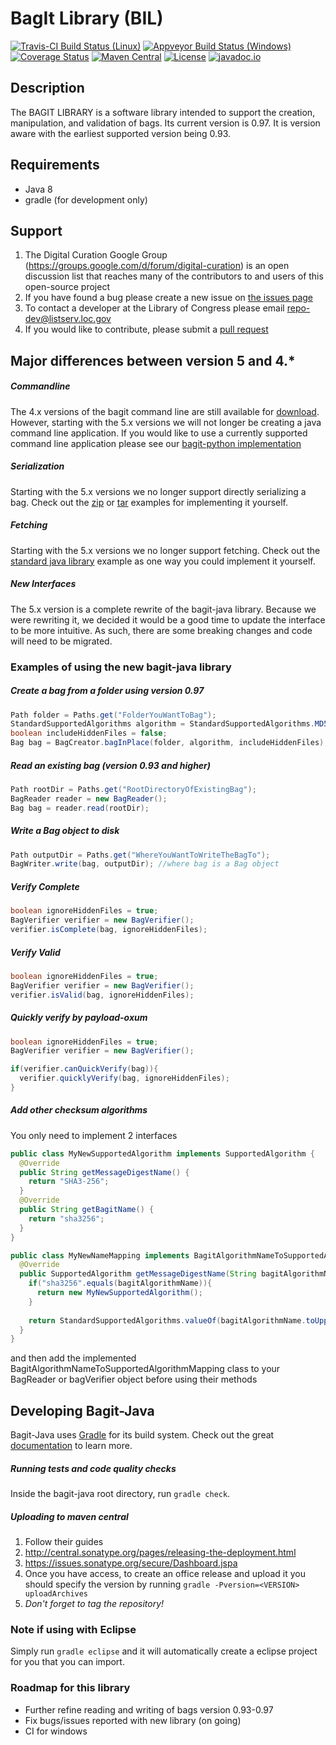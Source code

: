 # BagIt Library (BIL)
[![Travis-CI Build Status (Linux)](https://travis-ci.org/LibraryOfCongress/bagit-java.svg?branch=master)](https://travis-ci.org/LibraryOfCongress/bagit-java)
[![Appveyor Build Status (Windows)](https://ci.appveyor.com/api/projects/status/ilsnisus965d56n6?svg=true)](https://ci.appveyor.com/project/johnscancella/bagit-java)
[![Coverage Status](https://coveralls.io/repos/github/LibraryOfCongress/bagit-java/badge.svg?branch=master)](https://coveralls.io/github/LibraryOfCongress/bagit-java?branch=master)
[![Maven Central](https://img.shields.io/badge/maven%20central-4.12.1-brightgreen.svg)](http://search.maven.org/#artifactdetails%7Cgov.loc%7Cbagit%7C4.12.1%7Cjar)
[![License](https://img.shields.io/badge/License-Public--Domain-blue.svg)](https://github.com/LibraryOfCongress/bagit-java/blob/master/LICENSE.txt)
[![javadoc.io](https://img.shields.io/badge/javadoc.io-4.12.1-blue.svg)](http://www.javadoc.io/doc/gov.loc/bagit/4.12.1)

[//]: # (see https://github.com/jirutka/maven-badges once you have deployed past 5.0-BETA on maven central so that it will automatically update)
[//]: # (see https://github.com/moznion/javadocio-badges for automatic javadoc)

## Description
The BAGIT LIBRARY is a software library intended to support the creation, 
manipulation, and validation of bags. Its current version is 0.97. It is version aware with the earliest
supported version being 0.93.

## Requirements
* Java 8
* gradle (for development only)

## Support
1. The Digital Curation Google Group (https://groups.google.com/d/forum/digital-curation) is an open discussion list that reaches many of the contributors to and users of this open-source project
2. If you have found a bug please create a new issue on [the issues page](https://github.com/LibraryOfCongress/bagit-java/issues)
3. To contact a developer at the Library of Congress please email repo-dev@listserv.loc.gov
4. If you would like to contribute, please submit a [pull request](https://help.github.com/articles/creating-a-pull-request/)

## Major differences between version 5 and 4.*
##### Commandline
The 4.x versions of the bagit command line are still available for [download](https://github.com/LibraryOfCongress/bagit-java/releases/download/v4.12.1/bagit-4.12.1.zip). However, starting with the 5.x versions we will not longer be creating a java command line application. If you would like to use a currently supported command line application please see our [bagit-python implementation](https://github.com/LibraryOfCongress/bagit-python)

##### Serialization
Starting with the 5.x versions we no longer support directly serializing a bag. Check out the [zip](https://github.com/LibraryOfCongress/bagit-java/blob/master/src/test/java/gov/loc/repository/bagit/examples/serialization/CreateZipBagExample.java) or [tar](https://github.com/LibraryOfCongress/bagit-java/blob/master/src/test/java/gov/loc/repository/bagit/examples/serialization/CreateTarBagExample.java) examples for implementing it yourself.

##### Fetching
Starting with the 5.x versions we no longer support fetching. Check out the [standard java library](https://github.com/LibraryOfCongress/bagit-java/blob/master/src/test/java/gov/loc/repository/bagit/examples/fetching/FetchHttpFileExample.java) example as one way you could implement it yourself. 

##### New Interfaces
The 5.x version is a complete rewrite of the bagit-java library. Because we were rewriting it, we decided it would be a good time to update the interface to be more intuitive. As such, there are some breaking changes and code will need to be migrated.

### Examples of using the new bagit-java library
##### Create a bag from a folder using version 0.97
```java
Path folder = Paths.get("FolderYouWantToBag");
StandardSupportedAlgorithms algorithm = StandardSupportedAlgorithms.MD5;
boolean includeHiddenFiles = false;
Bag bag = BagCreator.bagInPlace(folder, algorithm, includeHiddenFiles);
```
##### Read an existing bag (version 0.93 and higher)
```java
Path rootDir = Paths.get("RootDirectoryOfExistingBag");
BagReader reader = new BagReader();
Bag bag = reader.read(rootDir);
```
##### Write a Bag object to disk
```java
Path outputDir = Paths.get("WhereYouWantToWriteTheBagTo");
BagWriter.write(bag, outputDir); //where bag is a Bag object
```
##### Verify Complete
```java
boolean ignoreHiddenFiles = true;
BagVerifier verifier = new BagVerifier();
verifier.isComplete(bag, ignoreHiddenFiles);
```
##### Verify Valid
```java
boolean ignoreHiddenFiles = true;
BagVerifier verifier = new BagVerifier();
verifier.isValid(bag, ignoreHiddenFiles);
```
##### Quickly verify by payload-oxum
```java
boolean ignoreHiddenFiles = true;
BagVerifier verifier = new BagVerifier();

if(verifier.canQuickVerify(bag)){
  verifier.quicklyVerify(bag, ignoreHiddenFiles);
}
```
##### Add other checksum algorithms
You only need to implement 2 interfaces
```java
public class MyNewSupportedAlgorithm implements SupportedAlgorithm {
  @Override
  public String getMessageDigestName() {
    return "SHA3-256";
  }
  @Override
  public String getBagitName() {
    return "sha3256";
  }
}

public class MyNewNameMapping implements BagitAlgorithmNameToSupportedAlgorithmMapping {
  @Override
  public SupportedAlgorithm getMessageDigestName(String bagitAlgorithmName) {
    if("sha3256".equals(bagitAlgorithmName)){
      return new MyNewSupportedAlgorithm();
    }
    
    return StandardSupportedAlgorithms.valueOf(bagitAlgorithmName.toUpperCase());
  }
}
```
and then add the implemented BagitAlgorithmNameToSupportedAlgorithmMapping class to your BagReader or bagVerifier object before using their methods

## Developing Bagit-Java
Bagit-Java uses [Gradle](https://gradle.org/) for its build system. Check out the great [documentation](https://docs.gradle.org/current/userguide/userguide_single.html) to learn more.
##### Running tests and code quality checks
Inside the bagit-java root directory, run `gradle check`.
##### Uploading to maven central
1. Follow their guides
  1. http://central.sonatype.org/pages/releasing-the-deployment.html
  2. https://issues.sonatype.org/secure/Dashboard.jspa
2. Once you have access, to create an office release and upload it you should specify the version by running `gradle -Pversion=<VERSION> uploadArchives` 
  1. *Don't forget to tag the repository!* 

### Note if using with Eclipse
Simply run `gradle eclipse` and it will automatically create a eclipse project for you that you can import.

### Roadmap for this library
* Further refine reading and writing of bags version 0.93-0.97
* Fix bugs/issues reported with new library (on going)
* CI for windows
